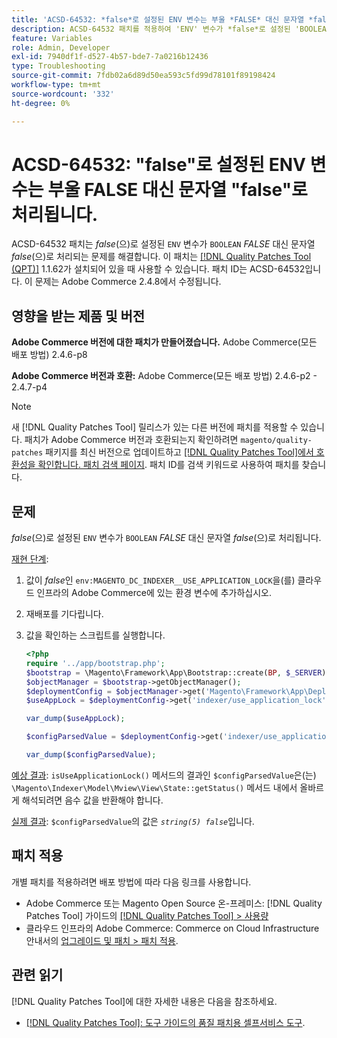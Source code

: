 ```yaml
---
title: 'ACSD-64532: *false*로 설정된 ENV 변수는 부울 *FALSE* 대신 문자열 *false*로 처리됩니다.'
description: ACSD-64532 패치를 적용하여 'ENV' 변수가 *false*로 설정된 'BOOLEAN' *FALSE* 대신 문자열 *false*로 처리되는 Adobe Commerce 문제를 해결합니다.
feature: Variables
role: Admin, Developer
exl-id: 7940df1f-d527-4b57-bde7-7a0216b12436
type: Troubleshooting
source-git-commit: 7fdb02a6d89d50ea593c5fd99d78101f89198424
workflow-type: tm+mt
source-wordcount: '332'
ht-degree: 0%

---
```


# ACSD-64532: &quot;false&quot;로 설정된 ENV 변수는 부울 FALSE 대신 문자열 &quot;false&quot;로 처리됩니다.

ACSD-64532 패치는 *false*(으)로 설정된 `ENV` 변수가 `BOOLEAN` *FALSE* 대신 문자열 *false*(으)로 처리되는 문제를 해결합니다. 이 패치는 [[!DNL Quality Patches Tool (QPT)]](/help/tools/quality-patches-tool/quality-patches-tool-to-self-serve-quality-patches.md) 1.1.62가 설치되어 있을 때 사용할 수 있습니다. 패치 ID는 ACSD-64532입니다. 이 문제는 Adobe Commerce 2.4.8에서 수정됩니다.

## 영향을 받는 제품 및 버전

**Adobe Commerce 버전에 대한 패치가 만들어졌습니다.**
Adobe Commerce(모든 배포 방법) 2.4.6-p8

**Adobe Commerce 버전과 호환:**
Adobe Commerce(모든 배포 방법) 2.4.6-p2 - 2.4.7-p4

>[!NOTE]
>
>새 [!DNL Quality Patches Tool] 릴리스가 있는 다른 버전에 패치를 적용할 수 있습니다. 패치가 Adobe Commerce 버전과 호환되는지 확인하려면 `magento/quality-patches` 패키지를 최신 버전으로 업데이트하고 [[!DNL Quality Patches Tool]에서 호환성을 확인합니다. 패치 검색 페이지](https://experienceleague.adobe.com/tools/commerce-quality-patches/index.html?lang=ko). 패치 ID를 검색 키워드로 사용하여 패치를 찾습니다.

## 문제

*false*(으)로 설정된 `ENV` 변수가 `BOOLEAN` *FALSE* 대신 문자열 *false*(으)로 처리됩니다.

<u>재현 단계</u>:
1. 값이 *false*&#x200B;인 `env:MAGENTO_DC_INDEXER__USE_APPLICATION_LOCK`을(를) 클라우드 인프라의 Adobe Commerce에 있는 환경 변수에 추가하십시오.
1. 재배포를 기다립니다.
1. 값을 확인하는 스크립트를 실행합니다.

   ```php
   <?php
   require '../app/bootstrap.php';
   $bootstrap = \Magento\Framework\App\Bootstrap::create(BP, $_SERVER);
   $objectManager = $bootstrap->getObjectManager();
   $deploymentConfig = $objectManager->get('Magento\Framework\App\DeploymentConfig');
   $useAppLock = $deploymentConfig->get('indexer/use_application_lock');
   
   var_dump($useAppLock);
   
   $configParsedValue = $deploymentConfig->get('indexer/use_application_lock') ?: false;
   
   var_dump($configParsedValue); 
   ```

<u>예상 결과</u>:
`isUseApplicationLock()` 메서드의 결과인 `$configParsedValue`은(는) `\Magento\Indexer\Model\Mview\View\State::getStatus()` 메서드 내에서 올바르게 해석되려면 음수 값을 반환해야 합니다.

<u>실제 결과</u>:
`$configParsedValue`의 값은 *`string(5) false`*&#x200B;입니다.

## 패치 적용

개별 패치를 적용하려면 배포 방법에 따라 다음 링크를 사용합니다.

* Adobe Commerce 또는 Magento Open Source 온-프레미스: [!DNL Quality Patches Tool] 가이드의 [[!DNL Quality Patches Tool] > 사용량](/help/tools/quality-patches-tool/usage.md)
* 클라우드 인프라의 Adobe Commerce: Commerce on Cloud Infrastructure 안내서의 [업그레이드 및 패치 > 패치 적용](https://experienceleague.adobe.com/docs/commerce-cloud-service/user-guide/develop/upgrade/apply-patches.html?lang=ko).

## 관련 읽기

[!DNL Quality Patches Tool]에 대한 자세한 내용은 다음을 참조하세요.
* [[!DNL Quality Patches Tool]: 도구 가이드의 품질 패치용 셀프서비스 도구](/help/tools/quality-patches-tool/quality-patches-tool-to-self-serve-quality-patches.md).
